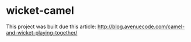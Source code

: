 # wicket-camel

This project was built due this article: http://blog.avenuecode.com/camel-and-wicket-playing-together/
